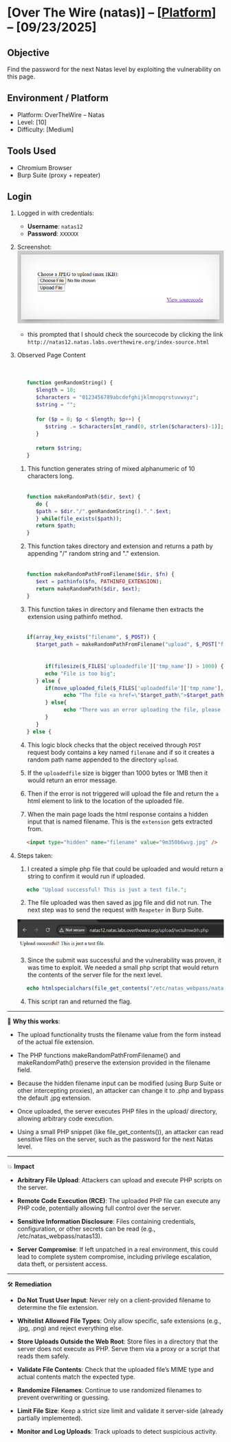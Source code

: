 # [Over The Wire (natas)] – [[Platform](http://natas12.natas.labs.overthewire.org/)] – [09/23/2025]

## Objective
Find the password for the next Natas level by exploiting the vulnerability on this page.  

## Environment / Platform
- Platform: OverTheWire – Natas
- Level: [10]
- Difficulty: [Medium]

## Tools Used
- Chromium Browser
- Burp Suite (proxy + repeater)

## Login
1. Logged in with credentials:
   - **Username**: `natas12`
   - **Password**: `XXXXXX`
  
2. Screenshot:
   ![alt text](image-11.png)
   
   - this prompted that I should check the sourcecode by clicking the link `http://natas12.natas.labs.overthewire.org/index-source.html`

3. Observed Page Content
   
   ```php
   

      function genRandomString() {
         $length = 10;
         $characters = "0123456789abcdefghijklmnopqrstuvwxyz";
         $string = "";

         for ($p = 0; $p < $length; $p++) {
            $string .= $characters[mt_rand(0, strlen($characters)-1)];
         }

         return $string;
      }

   ```
   1. This function generates string of mixed alphanumeric of 10 characters long.
   
   ```php

      function makeRandomPath($dir, $ext) {
         do {
         $path = $dir."/".genRandomString().".".$ext;
         } while(file_exists($path));
         return $path;
      }

   ```
   2. This function takes directory and extension and returns a path by appending "/" random string and "." extension.

   ```php

      function makeRandomPathFromFilename($dir, $fn) {
         $ext = pathinfo($fn, PATHINFO_EXTENSION);
         return makeRandomPath($dir, $ext);
      }

   ```
   3. This function takes in directory and filename then extracts the extension using pathinfo method. 

   ```php

      if(array_key_exists("filename", $_POST)) {
         $target_path = makeRandomPathFromFilename("upload", $_POST["filename"]);


            if(filesize($_FILES['uploadedfile']['tmp_name']) > 1000) {
            echo "File is too big";
         } else {
            if(move_uploaded_file($_FILES['uploadedfile']['tmp_name'], $target_path)) {
                  echo "The file <a href=\"$target_path\">$target_path</a> has been uploaded";
            } else{
                  echo "There was an error uploading the file, please try again!";
            }
         }
      } else {
   ```
   4. This logic block checks that the object received through `POST` request body contains a key named `filename` and if so it creates a random path name appended to the directory `upload`.

   5. If the `uploadedfile` size is bigger than 1000 bytes or 1MB then it would return an error message.

   6. Then if the error is not triggered will upload the file and return the `a` html element to link to the location of the uploaded file.
   
   7. When the main page loads the html response contains a hidden input that is named filename. This is the `extension` gets extracted from.

   ``` html
      <input type="hidden" name="filename" value="9m350b6wvg.jpg" />
   ``` 
4. Steps taken:
   
   1. I created a simple php file that could be uploaded and would return a string to confirm it would run if uploaded.

   ```php
      echo "Upload successful! This is just a test file.";
   ```
   2. The file uploaded was then saved as jpg file and did not run. The next step was to send the request with `Reapeter` in Burp Suite.

   ![alt text](image-12.png)

   3. Since the submit was successful and the vulnerability was proven, it was time to exploit. We needed a small php script that would return the contents of the server file for the next level. 

   ```php
      echo htmlspecialchars(file_get_contents("/etc/natas_webpass/natas13"));
   ```

   4. This script ran and returned the flag.


---

🔑 **Why this works**: 

   - The upload functionality trusts the filename value from the form instead of the actual file extension.

   - The PHP functions makeRandomPathFromFilename() and makeRandomPath() preserve the extension provided in the filename field.

   - Because the hidden filename input can be modified (using Burp Suite or other intercepting proxies), an attacker can change it to .php and bypass the default .jpg extension.

   - Once uploaded, the server executes PHP files in the upload/ directory, allowing arbitrary code execution.

   - Using a small PHP snippet (like file_get_contents()), an attacker can read sensitive files on the server, such as the password for the next Natas level.

---

💥 **Impact**

   - **Arbitrary File Upload**: Attackers can upload and execute PHP scripts on the server.

   - **Remote Code Execution (RCE)**: The uploaded PHP file can execute any PHP code, potentially allowing full control over the server.

   - **Sensitive Information Disclosure**: Files containing credentials, configuration, or other secrets can be read (e.g., /etc/natas_webpass/natas13).

   - **Server Compromise**: If left unpatched in a real environment, this could lead to complete system compromise, including privilege escalation, data theft, or persistent access.


---
  
🛠️ **Remediation**

   - **Do Not Trust User Input**: Never rely on a client-provided filename to determine the file extension.

   - **Whitelist Allowed File Types**: Only allow specific, safe extensions (e.g., .jpg, .png) and reject everything else.

   - **Store Uploads Outside the Web Root**: Store files in a directory that the server does not execute as PHP. Serve them via a proxy or a script that reads them safely.

   - **Validate File Contents**: Check that the uploaded file’s MIME type and actual contents match the expected type.

   - **Randomize Filenames**: Continue to use randomized filenames to prevent overwriting or guessing.

   - **Limit File Size**: Keep a strict size limit and validate it server-side (already partially implemented).

   - **Monitor and Log Uploads**: Track uploads to detect suspicious activity.
   